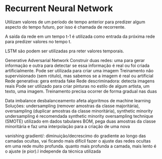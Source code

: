 # Recurrent Neural Network

Utilizam valores de um período de tempo anterior para predizer algum aspecto do tempo futuro, por isso é chamada de recorrente.

A saída da rede em um tempo t-1 é utilizada como entrada da próxima rede para predizer valores no tempo t.

LSTM
são podem ser utilizadas pra reter valores temporais.

Generative Adversarial Network
Construir duas redes: uma para gerar informação e outra para detectar se essa informação é real ou foi criada artificialmente.
Pode ser utilizada para criar uma imagem 
Treinamento não supervisionado (sem rótulo), mas sabemos se a imagem é real ou artificial
Rede generativa: gera entrada fake
Rede descriminadora: detecta imagens reais
Pode ser utilizado para criar pinturas no estilo de algum artista, um texto, uma imagem.
Treinamento precisa ocorrer de forma gradual nas duas

Data imbalance desbalanceamento
afeta algoritmos de machine learning
Soluções: undersampling (remover amostras da classe majoritária), oversampling (duplicar amostras da classe minoritária), synthetic minority
undersampling é recomendada
synthetic minority oversampling technique (SMOTE) utilizado em dados tabulares BOM, pega duas amostras da classe minoritária e faz uma interpolação para a criação de uma nova

vanishing gradient/: diminuição/decrescimo do gradiente ao longo das camadas ocultas, vai ficando mais difícil fazer o ajuste das redes ocultas em uma rede muito profunda. quanto mais profunda a camada, mais lento é o ajuste (e pior).l independe da técnica utilizada

